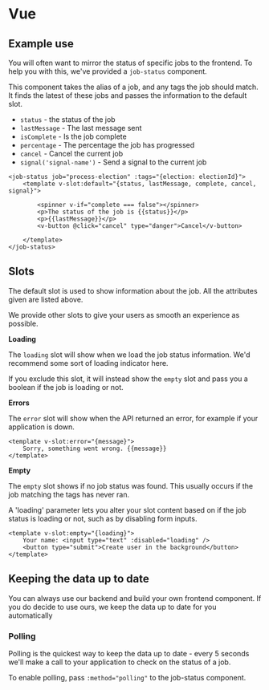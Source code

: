 # Vue

## Example use

You will often want to mirror the status of specific jobs to the frontend. To help you with this, we've provided a `job-status` component.

This component takes the alias of a job, and any tags the job should match. It finds the latest of these jobs and passes the information to the default slot.

- `status` - the status of the job
- `lastMessage` - The last message sent
- `isComplete` - Is the job complete
- `percentage` - The percentage the job has progressed
- `cancel` - Cancel the current job
- `signal('signal-name')` - Send a signal to the current job

```vue
<job-status job="process-election" :tags="{election: electionId}">
    <template v-slot:default="{status, lastMessage, complete, cancel, signal}">
    
        <spinner v-if="complete === false"></spinner>
        <p>The status of the job is {{status}}</p>
        <p>{{lastMessage}}</p>
        <v-button @click="cancel" type="danger">Cancel</v-button>
    
    </template>
</job-status>
```

## Slots

The default slot is used to show information about the job. All the attributes given are listed above.

We provide other slots to give your users as smooth an experience as possible.

**Loading**

The `loading` slot will show when we load the job status information. We'd recommend some sort of loading indicator here.

If you exclude this slot, it will instead show the `empty` slot and pass you a boolean if the job is loading or not.

**Errors**

The `error` slot will show when the API returned an error, for example if your application is down.

```vue
<template v-slot:error="{message}">
    Sorry, something went wrong. {{message}}
</template>
```

**Empty**

The `empty` slot shows if no job status was found. This usually occurs if the job matching the tags has never ran.

A 'loading' parameter lets you alter your slot content based on if the job status is loading or not, such as by disabling form inputs.

```vue
<template v-slot:empty="{loading}">
    Your name: <input type="text" :disabled="loading" />
    <button type="submit">Create user in the background</button>
</template>
```

## Keeping the data up to date

You can always use our backend and build your own frontend component. If you do decide to use ours, we keep the data up to date for you automatically

### Polling

Polling is the quickest way to keep the data up to date - every 5 seconds we'll make a call to your application to check on the status of a job.

To enable polling, pass `:method="polling"` to the job-status component.
